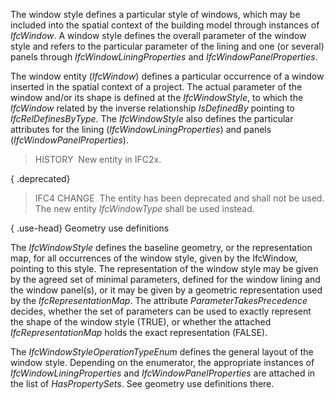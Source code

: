 ﻿The window style defines a particular style of windows, which may be included into the spatial context of the building model through instances of _IfcWindow_. A window style defines the overall parameter of the window style and refers to the particular parameter of the lining and one (or several) panels through _IfcWindowLiningProperties_ and _IfcWindowPanelProperties_.

The window entity (_IfcWindow_) defines a particular occurrence of a window inserted in the spatial context of a project. The actual parameter of the window and/or its shape is defined at the _IfcWindowStyle_, to which the _IfcWindow_ related by the inverse relationship _IsDefinedBy_ pointing to _IfcRelDefinesByType_. The _IfcWindowStyle_ also defines the particular attributes for the lining (_IfcWindowLiningProperties_) and panels (_IfcWindowPanelProperties_).

> HISTORY&nbsp; New entity in IFC2x.

{ .deprecated}
> IFC4 CHANGE&nbsp; The entity has been deprecated and shall not be used. The new entity _IfcWindowType_ shall be used instead.

{ .use-head}
Geometry use definitions

The _IfcWindowStyle_ defines the baseline geometry, or the representation map, for all occurrences of the window style, given by the IfcWindow, pointing to this style. The representation of the window style may be given by the agreed set of minimal parameters, defined for the window lining and the window panel(s), or it may be given by a geometric representation used by the _IfcRepresentationMap_. The attribute _ParameterTakesPrecedence_ decides, whether the set of parameters can be used to exactly represent the shape of the window style (TRUE), or whether the attached _IfcRepresentationMap_ holds the exact representation (FALSE).

The _IfcWindowStyleOperationTypeEnum_ defines the general layout of the window style. Depending on the enumerator, the appropriate instances of _IfcWindowLiningProperties_ and _IfcWindowPanelProperties_ are attached in the list of _HasPropertySets_. See geometry use definitions there.
